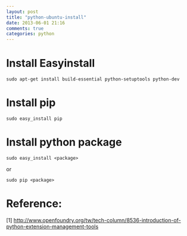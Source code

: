 ```yaml
---
layout: post
title: "python-ubuntu-install"
date: 2013-06-01 21:16
comments: true
categories: python
---
```


# Install Easyinstall

    sudo apt-get install build-essential python-setuptools python-dev  

# Install pip

    sudo easy_install pip

# Install python package

    sudo easy_install <package>  

or  

    sudo pip <package>

# Reference:  
[1] http://www.openfoundry.org/tw/tech-column/8536-introduction-of-python-extension-management-tools
